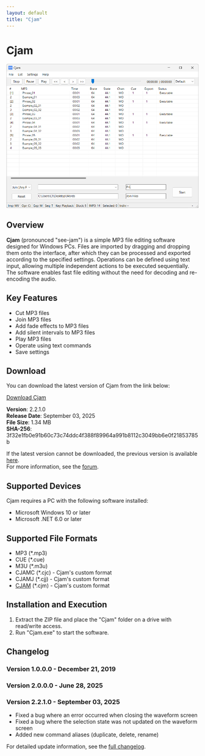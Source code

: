 ```yaml
---
layout: default
title: "Cjam"
---
```

# Cjam
<a href="img/ss00.png"><img src="img/ss00.png" alt="Cjam Screenshot" width="700px"></a>

## Overview
**Cjam** (pronounced "see-jam") is a simple MP3 file editing software designed for Windows PCs. Files are imported by dragging and dropping them onto the interface, after which they can be processed and exported according to the specified settings. Operations can be defined using text input, allowing multiple independent actions to be executed sequentially. The software enables fast file editing without the need for decoding and re-encoding the audio.  

## Key Features  
- Cut MP3 files  
- Join MP3 files  
- Add fade effects to MP3 files  
- Add silent intervals to MP3 files  
- Play MP3 files  
- Operate using text commands  
- Save settings  

## Download
You can download the latest version of Cjam from the link below:

[Download Cjam](https://github.com/cutandjoin/Cjam/releases/download/v2210/cjam_v2210e.zip)

**Version**: 2.2.1.0  
**Release Date**: September 03, 2025  
**File Size**: 1.34 MB  
**SHA-256**: 3f32e1fb0e91b60c73c74ddc4f388f89964a991b8112c3049bb6e0f21853785b  

If the latest version cannot be downloaded, the previous version is available [here](https://github.com/cutandjoin/Cjam/releases/download/v2200/cjam_v2200e.zip).  
For more information, see the <a href="https://forum.cjmapp.net/index.php">forum</a>.  

## Supported Devices
Cjam requires a PC with the following software installed:

- Microsoft Windows 10 or later
- Microsoft .NET 6.0 or later

## Supported File Formats
- MP3 (*.mp3)
- CUE (*.cue)
- M3U (*.m3u)
- CJAMC (*.cjc) - Cjam's custom format
- CJAMJ (*.cjj) - Cjam's custom format
- <a href="https://cjmapp.net/manual/manual.html#txt-cjm">CJAM</a> (*.cjm) - Cjam's custom format

## Installation and Execution
1. Extract the ZIP file and place the "Cjam" folder on a drive with read/write access.
2. Run "Cjam.exe" to start the software.

## Changelog

### Version 1.0.0.0 - December 21, 2019  
### Version 2.0.0.0 - June 28, 2025  
### Version 2.2.1.0 - September 03, 2025  
- Fixed a bug where an error occurred when closing the waveform screen
- Fixed a bug where the selection state was not updated on the waveform screen
- Added new command aliases (duplicate, delete, rename)

  
For detailed update information, see the <a href="https://forum.cjmapp.net/viewforum.php?f=3">full changelog</a>.  
